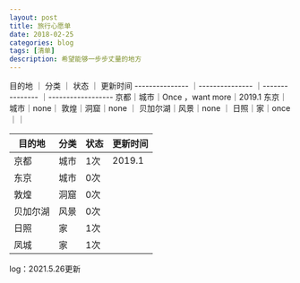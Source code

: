 ```yaml
---
layout: post
title: 旅行心愿单
date: 2018-02-25
categories: blog
tags: [清单]
description: 希望能够一步步丈量的地方
---
```


目的地 ｜ 分类 ｜ 状态 ｜ 更新时间 
---------------  ｜--------------- ｜---------------  ｜------------------ 
京都｜城市｜Once ，want more｜2019.1
东京｜城市｜none｜
敦煌｜洞窟｜none ｜
贝加尔湖｜风景｜none ｜
日照｜家｜once｜｜


目的地| 分类 | 状态 | 更新时间
------------ | -------------| ------------- | -------
京都 | 城市 |1次 |2019.1
东京 | 城市 | 0次 |
敦煌|洞窟|0次|
贝加尔湖|风景|0次|
日照|家|1次|
凤城|家|1次|

log：2021.5.26更新
